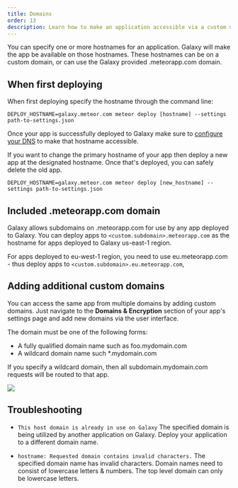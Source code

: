 ```yaml
---
title: Domains
order: 13
description: Learn how to make an application accessible via a custom domain name
---
```


You can specify one or more hostnames for an application. Galaxy will make the app be available on those hostnames. These hostnames can be on a custom domain, or can use the Galaxy provided .meteorapp.com domain.

<h2 id="command-line">When first deploying</h2>

When first deploying specify the hostname through the command line:

`DEPLOY_HOSTNAME=galaxy.meteor.com meteor deploy [hostname] --settings path-to-settings.json`

Once your app is successfully deployed to Galaxy make sure to [configure your DNS](/dns.html) to make that hostname  accessible.

If you want to change the primary hostname of your app then deploy a new app at the designated hostname. Once that's deployed, you can safely delete the old app.

`DEPLOY_HOSTNAME=galaxy.meteor.com meteor deploy [new_hostname] --settings path-to-settings.json`

<h2 id="meteorapp-subdomain">Included .meteorapp.com domain</h2>

Galaxy allows subdomains on .meteorapp.com for use by any app deployed to Galaxy. You can deploy apps to `<custom.subdomain>.meteorapp.com` as the hostname for apps deployed to Galaxy us-east-1 region.

For apps deployed to eu-west-1 region, you need to use eu.meteorapp.com - thus deploy apps to `<custom.subdomain>.eu.meteorapp.com`,

<h2 id="add-domain">Adding additional custom domains</h2>

You can access the same app from multiple domains by adding custom domains. Just navigate to the **Domains & Encryption** section of your app's settings page and add new domains via the user interface.

The domain must be one of the following forms:
* A fully qualified domain name such as foo.mydomain.com
* A wildcard domain name such *.mydomain.com

If you specify a wildcard domain, then all subdomain.mydomain.com requests will be routed to that app.

<img src="/images/view-custom-domains.png"/>

<h2 id="troubleshooting">Troubleshooting</h2>

- `This host domain is already in use on Galaxy` The specified domain is being utilized by another application on Galaxy. Deploy your application to a different domain name.

- `hostname: Requested domain contains invalid characters.` The specified domain name has invalid characters. Domain names need to consist of lowercase letters & numbers. The top level domain can only be lowercase letters.
